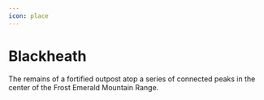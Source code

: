 ```yaml
---
icon: place
---
```

# Blackheath
The remains of a fortified outpost atop a series of connected peaks in the center of the Frost Emerald Mountain Range. 